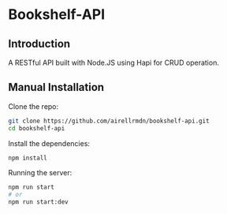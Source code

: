 # Bookshelf-API
## Introduction
A RESTful API built with Node.JS using Hapi for CRUD operation.

## Manual Installation

Clone the repo:

```bash
git clone https://github.com/airellrmdn/bookshelf-api.git
cd bookshelf-api
```

Install the dependencies:
```bash
npm install
```

Running the server:
```bash
npm run start
# or
npm run start:dev
```
